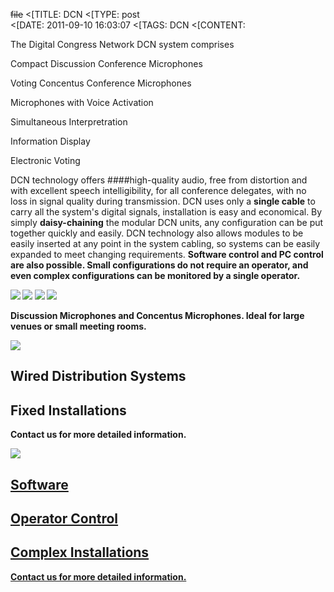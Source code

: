 ~~file~~
<[TITLE: 	DCN	
<[TYPE: 	post	
<[DATE: 	2011-09-10 16:03:07	
<[TAGS: 	DCN	
<[CONTENT: 	



The Digital Congress Network DCN system comprises 




Compact Discussion Conference Microphones



Voting Concentus Conference Microphones 



Microphones with Voice Activation



Simultaneous Interpretration



Information Display 



Electronic Voting





DCN technology offers ####high-quality audio</strong>, free from distortion and with excellent speech intelligibility, for all conference delegates, with no loss in signal quality during transmission. DCN uses only a <strong>single cable</strong> to carry all the system's digital signals, installation is easy and economical. By simply <strong>daisy-chaining</strong> the modular DCN units, any configuration can be put together quickly and easily. DCN technology also allows modules to be easily inserted at any point in the system cabling, so systems can be easily expanded to meet changing requirements. <strong>Software control and PC control are also possible. Small configurations do not require an operator, and even complex configurations can be monitored by a single operator.


<img src="http://congressrental.com.au/wp-content/uploads/2011/09/CCU800ChairmansUnit1.jpg">


<img src="http://congressrental.com.au/wp-content/uploads/2011/09/dcn_concentus.jpg">



<img src="http://congressrental.com.au/wp-content/uploads/2011/09/cm_small.jpg">

<img src="http://congressrental.com.au/wp-content/uploads/2011/09/cm_large.jpg">


Discussion Microphones and Concentus Microphones. Ideal for large venues or small meeting rooms.




<img src="http://congressrental.com.au/wp-content/uploads/2011/09/dcn_3.jpg">

## Wired Distribution Systems
## Fixed Installations


Contact us for more detailed information.



<a href="mailto:info@congressrental.biz">





<img src="http://congressrental.com.au/wp-content/uploads/2011/09/DCN-collage-198W.jpg">

## Software
## Operator Control
## Complex Installations


Contact us for more detailed information.



<a href="mailto:info@congressrental.biz">



